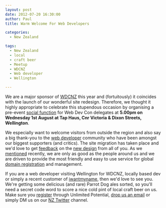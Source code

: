 ```yaml
---
layout: post
date: 2012-07-20 16:30:00
author: Paul
title: Warm Welcome For Web Developers

categories:
  - New Zealand

tags:
  - New Zealand
  - local
  - craft beer
  - Meetup
  - WDCNZ
  - Web developer
  - Wellington

---
```


We are a major sponsor of [WDCNZ](http://wdcnz.com/) this year and (fortuitously) it coincides with the launch of our wonderful site redesign. Therefore, we thought it highly appropriate to celebrate this stupendous occasion by organising a pre-event [social function](http://up.org.nz/events/wdcnz_welcome_drinks) for Web Dev Con delegates at **5.00pm on Wednesday 1st August at Tap Haus, Cnr Victoria & Dixon Streets, Wellington**.

We especially want to welcome visitors from outside the region and also say a big thank-you to the [web developer](https://iwantmyname.co.nz/services/developer/) community who have been amongst our biggest supporters (and critics). The site migration has taken place and we'd love to get [feedback](http://feedback.iwantmyname.com/forums/8008-general) on the [new design](https://iwantmyname.co.nz/) from all of you. As we [mentioned](https://iwantmyname.co.nz/blog/2011/10/being-good-neighbours.html) recently, we are only as good as the people around us and we are driven to provide the most friendly and easy to use service for global [domain registration](https://iwantmyname.co.nz/) and management.

If you are a web developer visiting Wellington for WDCNZ, locally based dev or simply a recent customer of [iwantmyname](https://iwantmyname.co.nz/), then we'd love to see you. We're getting some delicious (and rare) Parrot Dog ales sorted, so you'll need a secret code word to score a nice cold pint of local craft beer on us. Make sure you [register](http://up.org.nz/events/wdcnz_welcome_drinks) through Unlimited Potential, [drop us an email](https://iwantmyname.co.nz/support) or simply DM us on our [NZ Twitter](https://twitter.com/iWantMyNameNZ) channel.

